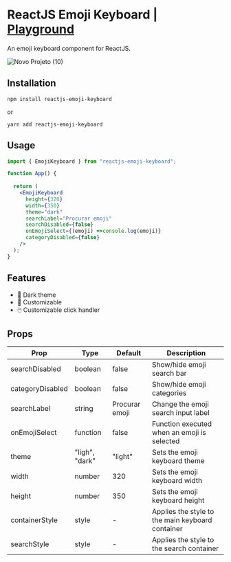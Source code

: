 # ReactJS Emoji Keyboard | [Playground](https://3tn735.csb.app)

An emoji keyboard component for ReactJS.

![Novo Projeto (10)](https://github.com/robianchini/react-emoji-keyboard/assets/35143346/0f4030cc-6ef3-483f-ab07-a366328fd369)



## Installation

```
npm install reactjs-emoji-keyboard
```

or

```
yarn add reactjs-emoji-keyboard
```



## Usage


```jsx
import { EmojiKeyboard } from "reactjs-emoji-keyboard";

function App() {
  
  return (
    <EmojiKeyboard
      height={320}
      width={350}
      theme="dark"
      searchLabel="Procurar emoji"
      searchDisabled={false}
      onEmojiSelect={(emoji) =>console.log(emoji)}          
      categoryDisabled={false}
    />
  );
}

````

## Features

- 🌙 Dark theme
- 🎨 Customizable
- 🖱️ Customizable click handler


## Props

| Prop                   | Type              | Default    | Description                                                                                                                                |
| ---------------------- | ----------------- | ---------- | ------------------------------------------------------------------------------------------------------------------------------------------ |
| searchDisabled           | boolean          | false           |Show/hide emoji search bar |
| categoryDisabled           | boolean          | false           |Show/hide emoji categories |
| searchLabel           | string          | Procurar emoji           |Change the emoji search input label |
| onEmojiSelect           | function          | false           |Function executed when an emoji is selected |
| theme           | "ligh", "dark"          | "light"           |Sets the emoji keyboard theme |
| width           | number          | 320           |Sets the emoji keyboard width  |
| height           | number         | 350           |Sets the emoji keyboard height |
| containerStyle           | style          | -           |Applies the style to the main keyboard container |
| searchStyle           | style          | -           |Applies the style to the search container